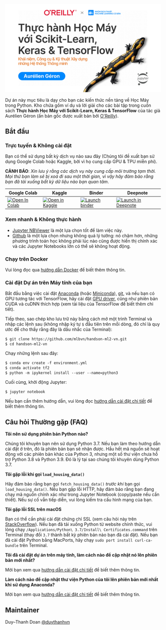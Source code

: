 ![](.github/assets/cover.jpg)

Dự án này mục tiêu là dạy cho bạn các kiến thức nền tảng về Học Máy trong Python. Kho chứa gồm ví dụ và lời giải cho các bài tập trong cuốn sách **Thực hành Học Máy với Scikit-Learn, Keras & TensorFlow** của tác giả Aurélien Géron (ấn bản gốc được xuất bản bởi [O'Reilly](https://www.oreilly.com/library/view/hands-on-machine-learning/9781492032632/)).

## Bắt đầu

### Trực tuyến & Không cài đặt
Bạn có thể sử dụng bất kỳ dịch vụ nào sau đây (Chúng tôi đề xuất bạn sử dụng Google Colab hoặc Kaggle, bởi vì họ cung cấp GPU & TPU miễn phí).

**CẢNH BÁO**: *Xin lưu ý rằng các dịch vụ này cung cấp môi trường tạm thời. Mọi thứ bạn làm sẽ bị xoá đi sau một thời gian, vì vậy hãy đảm bảo rằng bạn đã tải xuống bất kỳ dữ liệu nào bạn quan tâm*.

| Google Colab | Kaggle | Binder | Deepnote |
|---|---|---|---|
| <a href="https://colab.research.google.com/github/mlbvn/handson-ml2-vn/blob/main/" target="_parent"><img src="https://colab.research.google.com/assets/colab-badge.svg" alt="Open In Colab"/></a> | <a href="https://git.io/JnA16"><img src="https://kaggle.com/static/images/open-in-kaggle.svg" alt="Open in Kaggle" /></a> | <a href="https://mybinder.org/v2/gh/mlbvn/handson-ml2-vn/HEAD?filepath=%2Findex.ipynb"><img src="https://mybinder.org/badge_logo.svg" alt="Launch binder" /></a> | <a href="https://git.io/JnA1S"><img src="https://deepnote.com/buttons/launch-in-deepnote-small.svg" alt="Launch in Deepnote" /></a> |

### Xem nhanh & Không thực hành

* [Jupyter NBViewer](https://nbviewer.jupyter.org/github/mlbvn/handson-ml2-vn/blob/main/index.ipynb) là một lựa chọn tốt để làm việc này.
* [Github](https://github.com/mlbvn/handson-ml2-vn/blob/main/index.ipynb) là một lựa chọn nhưng không quá lý tưởng: nó chậm hơn, những phương trình toán học không phải lúc nào cũng được hiển thị chính xác và các Jupyter Notebooks lớn có thể sẽ không hoạt động.

### Chạy trên Docker

Vui lòng đọc qua [hướng dẫn Docker](https://github.com/mlbvn/handson-ml2-vn/tree/main/docker) để biết thêm thông tin.

### Cài đặt Dự án trên Máy tính của bạn

Bắt đầu bằng việc cài đặt [Anaconda](https://www.anaconda.com/distribution/) (hoặc [Miniconda](https://docs.conda.io/en/latest/miniconda.html)), [git](https://git-scm.com/downloads), và nếu bạn có GPU tương tác với TensorFlow, hãy cài đặt [GPU driver](https://www.nvidia.com/Download/index.aspx), cũng như phiên bản CUDA và cuDNN thích hợp (xem tài liệu của TensorFlow để biết thêm chi tiết).

Tiếp theo, sao chép kho lưu trữ này bằng cách mở một trình Terminal và nhập các lệnh sau 
(không nhập ký tự `$` đầu tiên trên mỗi dòng, đó chỉ là quy ước để cho thấy rằng đây là dấu nhắc của Terminal):

    $ git clone https://github.com/mlbvn/handson-ml2-vn.git
    $ cd handson-ml2-vn

Chạy những lệnh sau đây:

    $ conda env create -f environment.yml
    $ conda activate tf2
    $ python -m ipykernel install --user --name=python3

Cuối cùng, khởi động Jupyter:

    $ jupyter notebook

Nếu bạn cần thêm hướng dẫn, vui lòng đọc [hướng dẫn cài đặt chi tiết](install.md) để biết thêm thông tin.

## Câu hỏi Thường gặp (FAQ)

**Tôi nên sử dụng phiên bản Python nào?**

Chúng tôi khuyên bạn nên sử dụng Python 3.7. Nếu bạn làm theo hướng dẫn cài đặt ở trên, đó là phiên bản bạn sẽ nhận được. Hầu hết mã nguồn sẽ hoạt động với các phiên bản khác của Python 3, nhưng một số thư viện chưa hỗ trợ Python 3.8 và Python 3.9. Đó là lý tại sao chúng tôi khuyên dùng Python 3.7.

**Tôi gặp lỗi khi gọi `load_housing_data()`**

Hãy đảm bảo rằng bạn gọi `fetch_housing_data()` *trước khi* bạn gọi `load_housing_data()`. Nếu bạn gặp lỗi HTTP, hãy đảm bảo rằng bạn đang chạy mã nguồn chính xác như trong Jupyter Notebook (copy/paste nếu cần thiết). Nếu sự cố vẫn tiếp diễn, vui lòng kiểm tra cấu hình mạng của bạn.

**Tôi gặp lỗi SSL trên macOS**

Bạn có thể cần phải cài đặt chứng chỉ SSL (xem câu hỏi này trên [StackOverflow](https://stackoverflow.com/questions/27835619/urllib-and-ssl-certificate-verify-failed-error)). Nếu bạn đã tải xuống Python từ website chính thức, vui lòng chạy `/Applications/Python\ 3.7/Install\ Certificates.command` trên Terminal (thay đổi `3.7` thành bất kỳ phiên bản nào bạn đã cài đặt). Nếu bạn đã cài đặt Python bằng MacPorts, hãy chạy `sudo port install curl-ca-bundle` trên Terminal.

**Tôi đã cài đặt dự án trên máy tính, làm cách nào để cập nhật nó lên phiên bản mới nhất?**

Mời bạn xem qua [hướng dẫn cài đặt chi tiết](install.md) để biết thêm thông tin.

**Làm cách nào để cập nhật thư viện Python của tôi lên phiên bản mới nhất khi sử dụng Anaconda?**

Mời bạn xem qua [hướng dẫn cài đặt chi tiết](install.md) để biết thêm thông tin.

<!--
## Lời cảm ơn
Để hoàn thành dự án này, chúng tôi xin gửi lời cảm ơn đến [**O'Reilly**](https://www.oreilly.com/) & tác giả [**Aurélien Géron**](https://github.com/ageron) đã đồng ý cho chúng tôi được thực hiện chuyển ngữ và giúp đỡ chúng tôi trong suốt quá trình hoàn thiện cuốn sách.

Chúng tôi gửi lời cảm ơn đến các [thành viên trực tiếp tham gia](.github/assets/team.md) vào dự án này, nếu không có sự nỗ lực và trách nhiệm của từng cá nhân thì dự án khó có thể đảm bảo được thời gian và chất lượng cho cuốn sách.

Và chúng tôi cũng không quên gửi lời cảm ơn chân thành đến [**Đại học FUNiX**](https://funix.edu.vn/) đã hỗ trợ chúng rất nhiều trong các vấn đề xuất bản và còn hơn thế nữa. Đặc biệt xin gửi lời cảm ơn đến NXB Bách Khoa Hà Nội đã cùng tinh thần với nhóm dịch thuật, đồng thời hỗ trợ nhóm rất nhiều để cuốn sách này có thể đến tay nhiều độc giả hơn.

Những lời cảm ơn khác xin dành cho những Cộng tác viên đã giúp đỡ cho tác giả để dự án gốc có thể trở nên tốt hơn, có thể xem **[tại đây](https://github.com/ageron/handson-ml2/graphs/contributors)**.

Cuối cùng, chúng tôi cảm ơn những độc giả đã và đang tin tưởng, tín nhiệm và ủng hộ những cuốn sách mà nhóm đã thực hiện. Thiếu những ủng hộ này, những cuốn sách này khó có thể được lan truyền và giúp đỡ được nhiều người hơn.-->

## Maintainer

Duy–Thanh Doan [@duythanhvn](https://github.com/duythanhvn)



